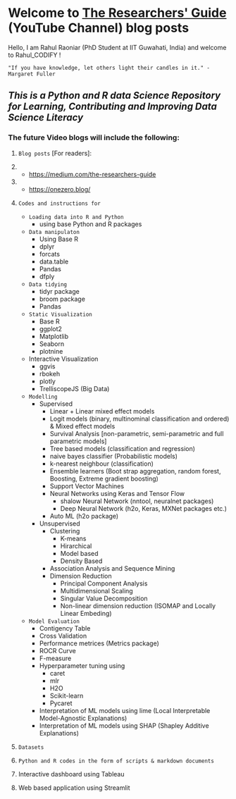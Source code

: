 # Welcome to [The Researchers' Guide](https://www.youtube.com/channel/UCO4nlQjNTn15HFFNpOVUotg) (YouTube Channel) blog posts


Hello, I am Rahul Raoniar (PhD Student at IIT Guwahati, India) and welcome to Rahul_CODIFY ! 


`"If you have knowledge, let others light their candles in it." - Margaret Fuller` 


## *This is a Python and R data Science Repository for Learning, Contributing and Improving Data Science Literacy*

### The future Video blogs will include the following:

1. `Blog posts` [For readers]: 
2.    + https://medium.com/the-researchers-guide
3.    + https://onezero.blog/
4. `Codes and instructions for` 
   + `Loading data into R and Python`
      + using base Python and R packages
   + `Data manipulaton`
      + Using Base R
      + dplyr
      + forcats
      + data.table
      + Pandas
      + dfply
    + `Data tidying`
      + tidyr package
      + broom package
      + Pandas
   + `Static Visualization`
      + Base R
      + ggplot2
      + Matplotlib
      + Seaborn
      + plotnine
   + Interactive Visualization
      + ggvis
      + rbokeh
      + plotly
      + TrelliscopeJS (Big Data)
   + `Modelling`
      + Supervised
        + Linear + Linear mixed effect models
        + Logit models (binary, multinominal classification and ordered) & Mixed effect models
        + Survival Analysis [non-parametric, semi-parametric and full parametric models]
        + Tree based models (classification and regression)
        + naive bayes classifier (Probabilistic models)
        + k-nearest neighbour (classification)
        + Ensemble learners (Boot strap aggregation, random forest, Boosting, Extreme gradient boosting)
        + Support Vector Machines
        + Neural Networks using Keras and Tensor Flow
           + shalow Neural Network (nntool, neuralnet packages)
           + Deep Neural Network (h2o, Keras, MXNet packages etc.)
        + Auto ML (h2o package)
      + Unsupervised
        + Clustering
          + K-means
          + Hirarchical
          + Model based
          + Density Based
        + Association Analysis and Sequence Mining
        + Dimension Reduction
          + Principal Component Analysis
          + Multidimensional Scaling
          + Singular Value Decomposition
          + Non-linear dimension reduction (ISOMAP and Locally Linear Embeding)
    + `Model Evaluation`
      + Contigency Table
      + Cross Validation
      + Performance metrices (Metrics package)
      + ROCR Curve
      + F-measure 
      + Hyperparameter tuning using
          + caret
          + mlr
          + H2O
          + Scikit-learn
          + Pycaret
      + Interpretation of ML models using lime (Local Interpretable Model-Agnostic Explanations)
      + Interpretation of ML models using SHAP (Shapley Additive Explanations)
      
3. `Datasets`
4. `Python and R codes in the form of scripts & markdown documents` 
5. Interactive dashboard using Tableau
6. Web based application using Streamlit

